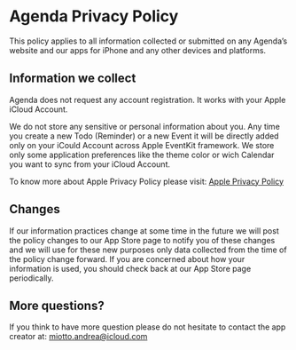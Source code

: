 # Agenda Privacy Policy

This policy applies to all information collected or submitted on any Agenda’s website and our apps for iPhone and any other devices and platforms.

## Information we collect

Agenda does not request any account registration. It works with your Apple iCloud Account.

We do not store any sensitive or personal information about you.
Any time you create a new Todo (Reminder) or a new Event it will be directly added only on your iCould Account across Apple EventKit framework.
We store only some application preferences like the theme color or wich Calendar you want to sync from your iCloud Account.

To know more about Apple Privacy Policy please visit: [Apple Privacy Policy](https://www.apple.com/legal/privacy/en-ww/) 

## Changes
If our information practices change at some time in the future we will post the policy changes to our App Store page to notify you of these changes and we will use for these new purposes only data collected from the time of the policy change forward. If you are concerned about how your information is used, you should check back at our App Store page periodically.

## More questions?
If you think to have more question please do not hesitate to contact the app creator at: miotto.andrea@icloud.com
